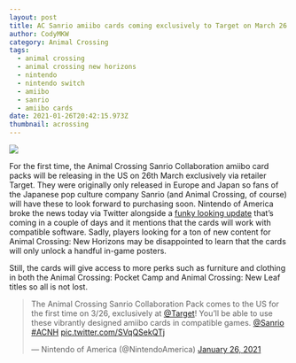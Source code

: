 ```yaml
---
layout: post
title: AC Sanrio amiibo cards coming exclusively to Target on March 26
author: CodyMKW
category: Animal Crossing
tags:
  - animal crossing
  - animal crossing new horizons
  - nintendo
  - nintendo switch
  - amiibo
  - sanrio
  - amiibo cards
date: 2021-01-26T20:42:15.973Z
thumbnail: acrossing
---
```

![](https://res.cloudinary.com/dgzrtvctq/image/upload/v1611848327/sanrio_amiibo_cards_animal_crossing_dqhcbl.jpg)

For the first time, the Animal Crossing Sanrio Collaboration amiibo card packs will be releasing in the US on 26th March exclusively via retailer Target. They were originally only released in Europe and Japan so fans of the Japanese pop culture company Sanrio (and Animal Crossing, of course) will have these to look forward to purchasing soon. Nintendo of America broke the news today via Twitter alongside a [funky looking update](https://codymkw.github.io/posts/2021/01/26/acnh-festivale-update-announced) that’s coming in a couple of days and it mentions that the cards will work with compatible software. Sadly, players looking for a ton of new content for Animal Crossing: New Horizons may be disappointed to learn that the cards will only unlock a handful in-game posters.

Still, the cards will give access to more perks such as furniture and clothing in both the Animal Crossing: Pocket Camp and Animal Crossing: New Leaf titles so all is not lost.

<blockquote class="twitter-tweet"><p lang="en" dir="ltr">The Animal Crossing Sanrio Collaboration Pack comes to the US for the first time on 3/26, exclusively at <a href="https://twitter.com/Target?ref_src=twsrc%5Etfw">@Target</a>! You’ll be able to use these vibrantly designed amiibo cards in compatible games. <a href="https://twitter.com/sanrio?ref_src=twsrc%5Etfw">@Sanrio</a> <a href="https://twitter.com/hashtag/ACNH?src=hash&amp;ref_src=twsrc%5Etfw">#ACNH</a> <a href="https://t.co/SVqQSekQTj">pic.twitter.com/SVqQSekQTj</a></p>&mdash; Nintendo of America (@NintendoAmerica) <a href="https://twitter.com/NintendoAmerica/status/1354074126521167873?ref_src=twsrc%5Etfw">January 26, 2021</a></blockquote> <script async src="https://platform.twitter.com/widgets.js" charset="utf-8"></script>
